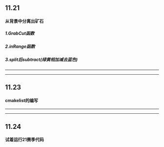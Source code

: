 ## 11.21

####  从背景中分离出矿石

##### 1.GrabCut函数

##### 2.inRange函数

##### 3.split后subtract(绿黄相加减去蓝色)





***

***



## 11.23

#### cmakelist的编写





****

***



## 11.24

####  试着运行21赛季代码

